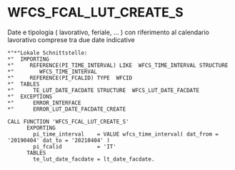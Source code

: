 <h1>WFCS_FCAL_LUT_CREATE_S</h1>
Date e tipologia ( lavorativo, feriale, ... ) con riferimento al calendario lavorativo comprese tra due date indicative    

```abap
*"*"Lokale Schnittstelle:
*"  IMPORTING
*"     REFERENCE(PI_TIME_INTERVAL) LIKE  WFCS_TIME_INTERVAL STRUCTURE
*"        WFCS_TIME_INTERVAL
*"     REFERENCE(PI_FCALID) TYPE  WFCID
*"  TABLES
*"      TE_LUT_DATE_FACDATE STRUCTURE  WFCS_LUT_DATE_FACDATE
*"  EXCEPTIONS
*"      ERROR_INTERFACE
*"      ERROR_LUT_DATE_FACDATE_CREATE

CALL FUNCTION 'WFCS_FCAL_LUT_CREATE_S'
      EXPORTING
        pi_time_interval    = VALUE wfcs_time_interval( dat_from = '20190404' dat_to = '20210404' )
        pi_fcalid           = 'IT'
      TABLES
        te_lut_date_facdate = lt_date_facdate.
```
